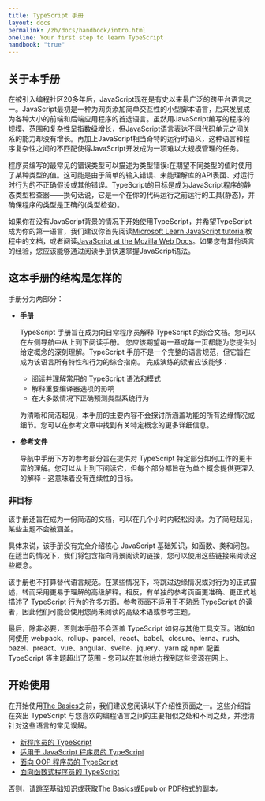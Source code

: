 ```yaml
---
title: TypeScript 手册
layout: docs
permalink: /zh/docs/handbook/intro.html
oneline: Your first step to learn TypeScript
handbook: "true"
---
```


## 关于本手册

在被引入编程社区20多年后，JavaScript现在是有史以来最广泛的跨平台语言之一。JavaScript最初是一种为网页添加简单交互性的小型脚本语言，后来发展成为各种大小的前端和后端应用程序的首选语言。虽然用JavaScript编写的程序的规模、范围和复杂性呈指数级增长，但JavaScript语言表达不同代码单元之间关系的能力却没有增长。再加上JavaScript相当奇特的运行时语义，这种语言和程序复杂性之间的不匹配使得JavaScript开发成为一项难以大规模管理的任务。

程序员编写的最常见的错误类型可以描述为类型错误:在期望不同类型的值时使用了某种类型的值。这可能是由于简单的输入错误、未能理解库的API表面、对运行时行为的不正确假设或其他错误。TypeScript的目标是成为JavaScript程序的静态类型检查器——换句话说，它是一个在你的代码运行之前运行的工具(静态)，并确保程序的类型是正确的(类型检查)。

如果你在没有JavaScript背景的情况下开始使用TypeScript，并希望TypeScript成为你的第一语言，我们建议你首先阅读[Microsoft Learn JavaScript tutorial](https://docs.microsoft.com/javascript/)教程中的文档，或者阅读[JavaScript at the Mozilla Web Docs](https://developer.mozilla.org/docs/Web/JavaScript/Guide)。如果您有其他语言的经验，您应该能够通过阅读手册快速掌握JavaScript语法。

## 这本手册的结构是怎样的

手册分为两部分：

- **手册**

  TypeScript 手册旨在成为向日常程序员解释 TypeScript 的综合文档。您可以在左侧导航中从上到下阅读手册。
  您应该期望每一章或每一页都能为您提供对给定概念的深刻理解。TypeScript 手册不是一个完整的语言规范，但它旨在成为该语言所有特性和行为的综合指南。
  完成演练的读者应该能够：

  - 阅读并理解常用的 TypeScript 语法和模式
  - 解释重要编译器选项的影响
  - 在大多数情况下正确预测类型系统行为

  为清晰和简洁起见，本手册的主要内容不会探讨所涵盖功能的所有边缘情况或细节。您可以在参考文章中找到有关特定概念的更多详细信息。

- **参考文件**

  导航中手册下方的参考部分旨在提供对 TypeScript 特定部分如何工作的更丰富的理解。您可以从上到下阅读它，但每个部分都旨在为单个概念提供更深入的解释 - 这意味着没有连续性的目标。

### 非目标

该手册还旨在成为一份简洁的文档，可以在几个小时内轻松阅读。为了简短起见，某些主题不会被涵盖。

具体来说，该手册没有完全介绍核心 JavaScript 基础知识，如函数、类和闭包。在适当的情况下，我们将包含指向背景阅读的链接，您可以使用这些链接来阅读这些概念。

该手册也不打算替代语言规范。在某些情况下，将跳过边缘情况或对行为的正式描述，转而采用更易于理解的高级解释。相反，有单独的参考页面更准确、更正式地描述了 TypeScript 行为的许多方面。参考页面不适用于不熟悉 TypeScript 的读者，因此他们可能会使用您尚未阅读的高级术语或参考主题。

最后，除非必要，否则本手册不会涵盖 TypeScript 如何与其他工具交互。诸如如何使用 webpack、rollup、parcel、react、babel、closure、lerna、rush、bazel、preact、vue、angular、svelte、jquery、yarn 或 npm 配置 TypeScript 等主题超出了范围 - 您可以在其他地方找到这些资源在网上。

## 开始使用

在开始使用[The Basics](/zh/docs/handbook/2/basic-types.html)之前，我们建议您阅读以下介绍性页面之一。这些介绍旨在突出 TypeScript 与您喜欢的编程语言之间的主要相似之处和不同之处，并澄清针对这些语言的常见误解。

- [新程序员的 TypeScript](/zh/docs/handbook/typescript-from-scratch.html)
- [适用于 JavaScript 程序员的 TypeScript](/zh/docs/handbook/typescript-in-5-minutes.html)
- [面向 OOP 程序员的 TypeScript](/zh/docs/handbook/typescript-in-5-minutes-oop.html)
- [面向函数式程序员的 TypeScript](/zh/docs/handbook/typescript-in-5-minutes-func.html)

否则，请跳至基础知识或获取[The Basics](/zh/docs/handbook/2/basic-types.html)或[Epub](/assets/typescript-handbook.epub) or [PDF](/assets/typescript-handbook.pdf)格式的副本。
